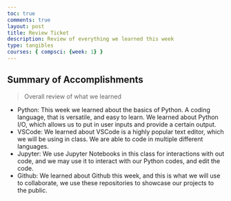 ```yaml
---
toc: true
comments: true
layout: post
title: Review Ticket
description: Review of everything we learned this week
type: tangibles
courses: { compsci: {week: 1} }
---
```


## Summary of Accomplishments
> Overall review of what we learned
- Python: This week we learned about the basics of Python. A coding language, that is versatile, and easy to learn. We learned about Python I/O, which allows us to put in user inputs and provide a certain output. 
- VSCode: We learned about VSCode is a highly popular text editor, which we will be using in class. We are able to code in multiple different languages.
- Jupyter: We use Jupyter Notebooks in this class for interactions with out code, and we may use it to interact with our Python codes, and edit the code.
- Github: We learned about Github this week, and this is what we will use to collaborate, we use these repositories to showcase our projects to the public. 
